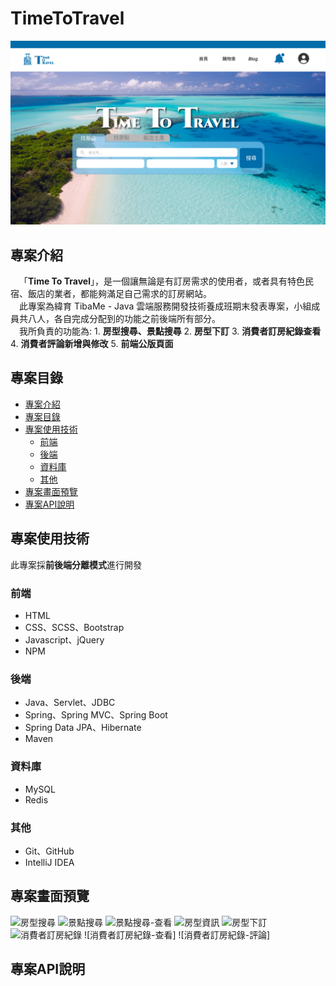 # TimeToTravel

![Cover](/src/main/resources/static/images/cover/cover1.png)

##  專案介紹

&ensp;&ensp;「**Time To Travel**」，是一個讓無論是有訂房需求的使用者，或者具有特色民宿、飯店的業者，都能夠滿足自己需求的訂房網站。  
&ensp;&ensp;此專案為緯育 TibaMe - Java 雲端服務開發技術養成班期末發表專案，小組成員共八人，各自完成分配到的功能之前後端所有部分。  
&ensp;&ensp;我所負責的功能為:
    1. **房型搜尋、景點搜尋**
    2. **房型下訂**
    3. **消費者訂房紀錄查看**
    4. **消費者評論新增與修改**
    5. **前端公版頁面**

## 專案目錄

- [專案介紹](#專案介紹)
- [專案目錄](#專案目錄)
- [專案使用技術](#專案使用技術)
    - [前端](#前端)
    - [後端](#後端)
    - [資料庫](#資料庫)
    - [其他](#其他)
- [專案畫面預覽](#專案畫面預覽)
- [專案API說明](#專案API說明)

## 專案使用技術

此專案採**前後端分離模式**進行開發

### 前端

- HTML
- CSS、SCSS、Bootstrap
- Javascript、jQuery
- NPM

### 後端

- Java、Servlet、JDBC
- Spring、Spring MVC、Spring Boot
- Spring Data JPA、Hibernate
- Maven

### 資料庫

- MySQL
- Redis

### 其他

- Git、GitHub
- IntelliJ IDEA

## 專案畫面預覽

![房型搜尋](/src/main/resources/static/images/cover/)
![景點搜尋]()
![景點搜尋-查看]()
![房型資訊]()
![房型下訂]()
![消費者訂房紀錄]()
![消費者訂房紀錄-查看]
![消費者訂房紀錄-評論]

## 專案API說明



